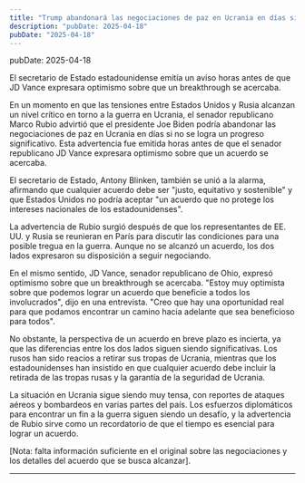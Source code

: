 ```yaml
---
title: "Trump abandonará las negociaciones de paz en Ucrania en días si no hay progreso, advierte Rubio"
description: "pubDate: 2025-04-18"
pubDate: "2025-04-18"
---
```


pubDate: 2025-04-18

El secretario de Estado estadounidense emitía un aviso horas antes de que JD Vance expresara optimismo sobre que un breakthrough se acercaba.

En un momento en que las tensiones entre Estados Unidos y Rusia alcanzan un nivel crítico en torno a la guerra en Ucrania, el senador republicano Marco Rubio advirtió que el presidente Joe Biden podría abandonar las negociaciones de paz en Ucrania en días si no se logra un progreso significativo. Esta advertencia fue emitida horas antes de que el senador republicano JD Vance expresara optimismo sobre que un acuerdo se acercaba.

El secretario de Estado, Antony Blinken, también se unió a la alarma, afirmando que cualquier acuerdo debe ser "justo, equitativo y sostenible" y que Estados Unidos no podría aceptar "un acuerdo que no protege los intereses nacionales de los estadounidenses".

La advertencia de Rubio surgió después de que los representantes de EE. UU. y Rusia se reunieran en París para discutir las condiciones para una posible tregua en la guerra. Aunque no se alcanzó un acuerdo, los dos lados expresaron su disposición a seguir negociando.

En el mismo sentido, JD Vance, senador republicano de Ohio, expresó optimismo sobre que un breakthrough se acercaba. "Estoy muy optimista sobre que podemos lograr un acuerdo que beneficie a todos los involucrados", dijo en una entrevista. "Creo que hay una oportunidad real para que podamos encontrar un camino hacia adelante que sea beneficioso para todos".

No obstante, la perspectiva de un acuerdo en breve plazo es incierta, ya que las diferencias entre los dos lados siguen siendo significativas. Los rusos han sido reacios a retirar sus tropas de Ucrania, mientras que los estadounidenses han insistido en que cualquier acuerdo debe incluir la retirada de las tropas rusas y la garantía de la seguridad de Ucrania.

La situación en Ucrania sigue siendo muy tensa, con reportes de ataques aéreos y bombardeos en varias partes del país. Los esfuerzos diplomáticos para encontrar un fin a la guerra siguen siendo un desafío, y la advertencia de Rubio sirve como un recordatorio de que el tiempo es esencial para lograr un acuerdo.

[Nota: falta información suficiente en el original sobre las negociaciones y los detalles del acuerdo que se busca alcanzar].

---
